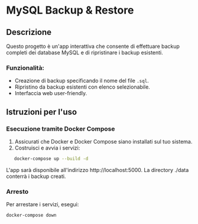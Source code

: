 # MySQL Backup & Restore

## Descrizione
Questo progetto è un'app interattiva che consente di effettuare backup completi dei database MySQL e di ripristinare i backup esistenti.

### Funzionalità:
- Creazione di backup specificando il nome del file `.sql`.
- Ripristino da backup esistenti con elenco selezionabile.
- Interfaccia web user-friendly.

## Istruzioni per l'uso

### Esecuzione tramite Docker Compose
1. Assicurati che Docker e Docker Compose siano installati sul tuo sistema.
2. Costruisci e avvia i servizi:
```bash
   docker-compose up --build -d
 ```  

L'app sarà disponibile all'indirizzo http://localhost:5000.
La directory ./data conterrà i backup creati.

### Arresto
Per arrestare i servizi, esegui:

```bash
docker-compose down
```